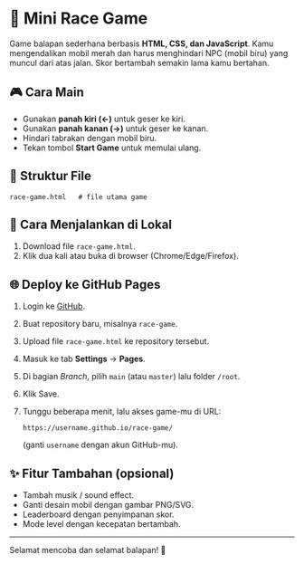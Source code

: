 # 🚗 Mini Race Game

Game balapan sederhana berbasis **HTML, CSS, dan JavaScript**. Kamu mengendalikan mobil merah dan harus menghindari NPC (mobil biru) yang muncul dari atas jalan. Skor bertambah semakin lama kamu bertahan.

## 🎮 Cara Main

* Gunakan **panah kiri (←)** untuk geser ke kiri.
* Gunakan **panah kanan (→)** untuk geser ke kanan.
* Hindari tabrakan dengan mobil biru.
* Tekan tombol **Start Game** untuk memulai ulang.

## 📂 Struktur File

```
race-game.html   # file utama game
```

## 🚀 Cara Menjalankan di Lokal

1. Download file `race-game.html`.
2. Klik dua kali atau buka di browser (Chrome/Edge/Firefox).

## 🌐 Deploy ke GitHub Pages

1. Login ke [GitHub](https://github.com).
2. Buat repository baru, misalnya `race-game`.
3. Upload file `race-game.html` ke repository tersebut.
4. Masuk ke tab **Settings** → **Pages**.
5. Di bagian *Branch*, pilih `main` (atau `master`) lalu folder `/root`.
6. Klik Save.
7. Tunggu beberapa menit, lalu akses game-mu di URL:

   ```
   https://username.github.io/race-game/
   ```

   (ganti `username` dengan akun GitHub-mu).

## ✨ Fitur Tambahan (opsional)

* Tambah musik / sound effect.
* Ganti desain mobil dengan gambar PNG/SVG.
* Leaderboard dengan penyimpanan skor.
* Mode level dengan kecepatan bertambah.

---

Selamat mencoba dan selamat balapan! 🏁
